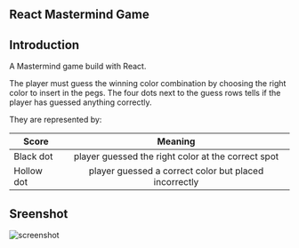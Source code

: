 ## React Mastermind Game

## Introduction

A Mastermind game build with React.

The player must guess the winning color combination by choosing the right color to insert in the pegs. The four dots next to the guess rows tells if the player has guessed anything correctly.

They are represented by:

| Score      |                        Meaning                        |
| ---------- | :---------------------------------------------------: |
| Black dot  |  player guessed the right color at the correct spot   |
| Hollow dot | player guessed a correct color but placed incorrectly |

## Sreenshot

![screenshot](https://i.imgur.com/MHHrVNX.png "screenshot")

##
